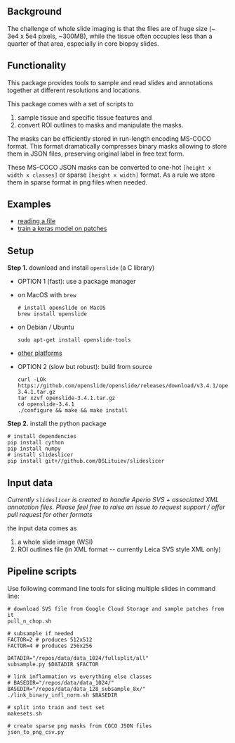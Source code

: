 ## Background

The challenge of whole slide imaging is that the files are of huge size (~ 3e4 x 5e4 pixels, ~300MB),
while the tissue often occupies less than a quarter of that area, especially in core biopsy slides.

## Functionality
This package provides tools to sample and read slides and annotations together at different resolutions and locations.

This package comes with a set of scripts to 
 1. sample tissue and specific tissue features and
 2. convert ROI outlines to masks and manipulate the masks.

The masks can be efficiently stored in run-length encoding MS-COCO format. 
This format dramatically compresses binary masks allowing to
store them in JSON files, preserving original label in free text form.

These MS-COCO JSON masks can be converted to one-hot `[height x width x classes]` or sparse `[height x width]` format. As a rule we store them in sparse format in png files when needed.

## Examples
- [reading a file](notebooks/demo-read-slide.ipynb)
- [train a keras model on patches](notebooks/demo-feed-keras.ipynb)

## Setup

**Step 1.** download and install `openslide` (a C library) 

- OPTION 1 (fast): use a package manager
 - on MacOS with `brew`

       # install openslide on MacOS
       brew install openslide

 - on Debian / Ubuntu

       sudo apt-get install openslide-tools

 - [other platforms](https://openslide.org/download/)
 
- OPTION 2 (slow but robust): build from source

      curl -LOk https://github.com/openslide/openslide/releases/download/v3.4.1/openslide-3.4.1.tar.gz
      tar xzvf openslide-3.4.1.tar.gz
      cd openslide-3.4.1
      ./configure && make && make install

**Step 2.** install the python package
  
    # install dependencies
    pip install cython
    pip install numpy
    # install slideslicer
    pip install git+//github.com/DSLituiev/slideslicer

## Input data

_Currently `slideslicer` is created to handle Aperio SVS + associated XML annotation files. Please feel free to raise an
issue to request support / offer pull request for other formats_

the input data comes as
 1. a whole slide image (WSI)
 2. ROI outlines file (in XML format -- currently Leica SVS style XML only)


## Pipeline scripts

Use following command line tools for slicing multiple slides in command line:

    # download SVS file from Google Cloud Storage and sample patches from it
    pull_n_chop.sh

    # subsample if needed
    FACTOR=2 # produces 512x512
    FACTOR=4 # produces 256x256 

    DATADIR="/repos/data/data_1024/fullsplit/all"
    subsample.py $DATADIR $FACTOR

    # link inflammation vs everything else classes
    # BASEDIR="/repos/data/data_1024/"
    BASEDIR="/repos/data/data_128_subsample_8x/"
    ./link_binary_infl_norm.sh $BASEDIR

    # split into train and test set
    makesets.sh

    # create sparse png masks from COCO JSON files
    json_to_png_csv.py

